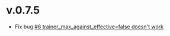 # v.0.7.5

- Fix bug [#6 trainer_max_against_effective=false doesn't work](https://github.com/elsky42/ninja-bonus_independent_training/issues/6)